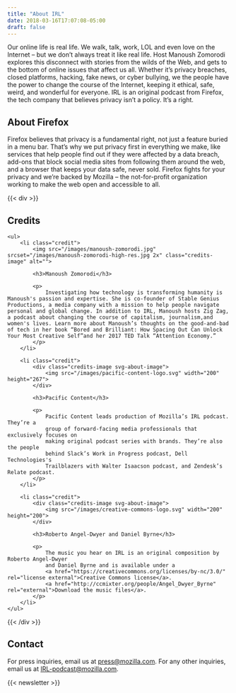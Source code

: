```yaml
---
title: "About IRL"
date: 2018-03-16T17:07:08-05:00
draft: false
---
```


Our online life is real life. We walk, talk, work, LOL and even love on the Internet – but we don’t always treat it like real life. Host Manoush Zomorodi explores this disconnect with stories from the wilds of the Web, and gets to the bottom of online issues that affect us all. Whether it’s privacy breaches, closed platforms, hacking, fake news, or cyber bullying, we the people have the power to change the course of the Internet, keeping it ethical, safe, weird, and wonderful for everyone. IRL is an original podcast from Firefox, the tech company that believes privacy isn’t a policy. It’s a right.

## About Firefox

Firefox believes that privacy is a fundamental right, not just a feature buried in a menu bar. That’s why we put privacy first in everything we make, like services that help people find out if they were affected by a data breach, add-ons that block social media sites from following them around the web, and a browser that keeps your data safe, never sold. Firefox fights for your privacy and we’re backed by Mozilla – the not-for-profit organization working to make the web open and accessible to all.


{{< div >}}
<div id="credits">
    <h2>Credits</h2>

    <ul>
        <li class="credit">
            <img src="/images/manoush-zomorodi.jpg" srcset="/images/manoush-zomorodi-high-res.jpg 2x" class="credits-image" alt="">

            <h3>Manoush Zomorodi</h3>

            <p>
                Investigating how technology is transforming humanity is Manoush's passion and expertise. She is co-founder of Stable Genius Productions, a media company with a mission to help people navigate personal and global change. In addition to IRL, Manoush hosts Zig Zag, a podcast about changing the course of capitalism, journalism,and women's lives. Learn more about Manoush’s thoughts on the good-and-bad of tech in her book “Bored and Brilliant: How Spacing Out Can Unlock Your Most Creative Self”and her 2017 TED Talk “Attention Economy.”
            </p>
        </li>

        <li class="credit">
            <div class="credits-image svg-about-image">
                <img src="/images/pacific-content-logo.svg" width="200" height="267">
            </div>

            <h3>Pacific Content</h3>

            <p>
                Pacific Content leads production of Mozilla’s IRL podcast. They’re a
                group of forward-facing media professionals that exclusively focuses on
                making original podcast series with brands. They’re also the people
                behind Slack’s Work in Progress podcast, Dell Technologies's
                Trailblazers with Walter Isaacson podcast, and Zendesk’s Relate podcast.
            </p>
        </li>

        <li class="credit">
            <div class="credits-image svg-about-image">
                <img src="/images/creative-commons-logo.svg" width="200" height="200">
            </div>

            <h3>Roberto Angel-Dwyer and Daniel Byrne</h3>

            <p>
                The music you hear on IRL is an original composition by Roberto Angel-Dwyer
                and Daniel Byrne and is available under a
                <a href="https://creativecommons.org/licenses/by-nc/3.0/" rel="license external">Creative Commons license</a>.
                <a href="http://ccmixter.org/people/Angel_Dwyer_Byrne" rel="external">Download the music files</a>.
            </p>
        </li>
    </ul>
</div>
{{< /div >}}

## Contact

For press inquiries, email us at [press@mozilla.com](mailto:press@mozilla.com). For any other inquiries, email us at [IRL-podcast@mozilla.com](mailto:IRL-podcast@mozilla.com).

{{< newsletter >}}
